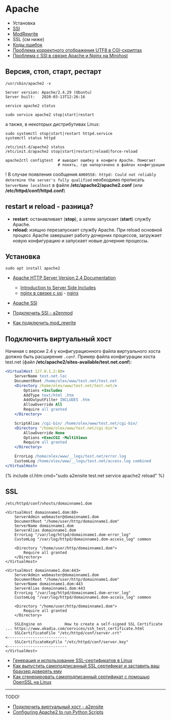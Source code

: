 # Apache

- Установка
- [SSI](ssi)
- [ModRewrite](mod_rewrite)
- SSL (см ниже)
- [Коды ошибок](error_code)
- [Проблема корректного отображения UTF8 в CGI-скриптах](cgi-utf-fix)
- [Проблема с SSI в связке Apache и Nginx на Mirohost](mirohost_ssi_nginx)

## Версия, стоп, старт, рестарт

`/usr/sbin/apache2 -v`
```
Server version: Apache/2.4.29 (Ubuntu)
Server built:   2020-03-13T12:26:16
```

`service apache2 stаtus`

`sudo service apache2 stop|start|restart`

а также, в некоторых дистрибутивах Linux:

```
sudo systemctl stop|start|restart httpd.service
systemctl status httpd

/etc/init.d/apache2 status
/etc/init.d/apache2 stop|start|restart|reload|force-reload

apache2ctl configtest  # выводит ошибку в конфиге Apache. Помогает
                       # понять, где напортачено в файлах конфигурации
```

<span class="warn">!</span> В случае появления сообщения `AH00558: httpd: Could not reliably determine the server's fully qualified` необходимо прописать `ServerName localhost` в файле **/etc/apache2/apache2.conf** (или **/etc/httpd/conf/httpd.conf**)

## restart и reload - разница?

- **restart**: останавливает (**stop**), а затем запускает (**start**) службу Apache.
- **reload:** изящно перезапускает службу Apache. При reload основной процесс Apache завершает работу дочерних процессов, загружает новую конфигурацию и запускает новые дочерние процессы.

## Установка

`sudo apt install apache2`

- [Apache HTTP Server Version 2.4 Documentation](http://httpd.apache.org/docs/2.4/)
  - [Introduction to Server Side Includes](http://httpd.apache.org/docs/2.4/howto/ssi.html)
  - [nginx в связке с ssi](http://nginx.org/ru/docs/http/ngx_http_ssi_module.html) - [nginx](http://nginx.org/ru/)

- [Apache SSI](ssi)
- [Подключить SSI - a2enmod](a2enmod)
- [Как подключить mod_rewrite](mod_rewrite)

## Подключить виртуальный хост

Начиная с версии 2.4 у конфигурационного файла виртуального хоста должно быть расширение `.conf`.
Пример файла конфигурации хоста test.net (файл **/etc/apache2/sites-available/test.net.conf**):

```apache
<VirtualHost 127.0.1.2:80>
	ServerName test.net.loc
	DocumentRoot /home/olex/www/test.net/test.net
	<Directory /home/olex/www/test.net/test.net/>
		Options +Includes
		AddType text/html .htm
		AddOutputFilter INCLUDES .htm
		AllowOverride All
		Require all granted
	</Directory>

	ScriptAlias /cgi-bin/ /home/olex/www/test.net/cgi-bin/
	<Directory "/home/olex/www/test.net/cgi-bin">
		AllowOverride None
		Options +ExecCGI -MultiViews
		Require all granted
	</Directory>

	ErrorLog /home/olex/www/__logs/test.net/error.log
	CustomLog /home/olex/www/__logs/test.net/access.log combined
</VirtualHost>
```

{% include cl.htm cmd="sudo a2ensite test.net
service apache2 reload" %}


## SSL

```
/etc/httpd/conf/vhosts/domainname1.dom

<VirtualHost domainname1.dom:80>
    ServerAdmin webmaster@domainname1.dom
    DocumentRoot "/home/user/http/domainname1.dom"
    ServerName domainname1.dom
    ServerAlias domainname1.dom
    ErrorLog "/var/log/httpd/domainname1.dom-error_log"
    CustomLog "/var/log/httpd/domainname1.dom-access_log" common

    <Directory "/home/user/http/domainname1.dom">
        Require all granted
    </Directory>
</VirtualHost>

<VirtualHost domainname1.dom:443>
    ServerAdmin webmaster@domainname1.dom
    DocumentRoot "/home/user/http/domainname1.dom"
    ServerName domainname1.dom:443
    ServerAlias domainname1.dom:443
    ErrorLog "/var/log/httpd/domainname1.dom-error_log"
    CustomLog "/var/log/httpd/domainname1.dom-access_log" common

    <Directory "/home/user/http/domainname1.dom">
        Require all granted
    </Directory>

    SSLEngine on          How to create a self-signed SSL Certificate ... https://www.akadia.com/services/ssh_test_certificate.html
    SSLCertificateFile "/etc/httpd/conf/server.crt"                  <--------------------------
    SSLCertificateKeyFile "/etc/httpd/conf/server.key"               <--------------------------
</VirtualHost>
```

- [Генерация и использование SSL-сертификатов в Linux](https://itproffi.ru/generatsiya-i-ispolzovanie-ssl-sertifikatov-v-linux/)
- [Как выпустить самоподписанный SSL сертификат и заставить ваш браузер доверять ему](https://habr.com/ru/post/352722/)
- [Как сгенерировать самоподписанный сертификат с помощью OpenSSL на Linux](https://unlix.ru/%D0%BA%D0%B0%D0%BA-%D1%81%D0%B3%D0%B5%D0%BD%D0%B5%D1%80%D0%B8%D1%80%D0%BE%D0%B2%D0%B0%D1%82%D1%8C-%D1%81%D0%B0%D0%BC%D0%BE%D0%BF%D0%BE%D0%B4%D0%BF%D0%B8%D1%81%D0%B0%D0%BD%D0%BD%D1%8B%D0%B9-%D1%81/)

---


<span class="warn">TODO!</span>

- [Подключить виртуальный хост - a2ensite](a2ensite)
- [Configuring Apache2 to run Python Scripts](https://www.linux.com/training-tutorials/configuring-apache2-run-python-scripts/)
